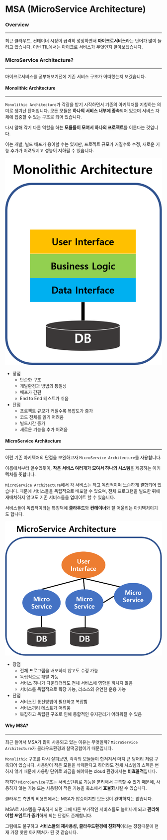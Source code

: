 # MSA (MicroService Architecture)

### Overview
- - -
최근 클라우드, 컨테이너 시장이 급격히 성장하면서 **마이크로서비스**라는 단어가 많이 들리고 있습니다.
이번 TIL에서는 마이크로 서비스가 무엇인지 알아보겠습니다.

### MicroService Architecture?
- - -
마이크로서비스를 공부해보기전에 기존 서비스 구조가 어떠했는지 보겠습니다.

#### Monolithic Architecture
- - -
`Monolithic Architecture`가 각광을 받기 시작하면서 기존의 아키텍처를 지칭하는 의미로 생겨난 단어입니다.
모든 모듈은 **하나의 서비스 내부에 종속**되어 있으며 서비스 자체에 집중할 수 있는 구조로 되어 있습니다.

다시 말해 각기 다른 역할을 하는 **모듈들이 모여서 하나의 프로젝트**를 이룬다는 것입니다.

이는 개발, 빌드 배포가 용이할 수는 있지만, 프로젝트 규모가 커질수록 수정, 새로운 기능 추가가 어려워지고 성능이 저하될 수 있습니다.

<img src="../img/Monolithic_Architecture.png">

- 장점
  - 단순한 구조
  - 개발환경과 방법의 통일성
  - 배포가 간편
  - End to End 테스트가 쉬움
- 단점
  - 프로젝트 규모가 커질수록 복잡도가 증가
  - 코드 전체를 읽기 어려움
  - 빌드시간 증가
  - 새로운 기능을 추가 어려움

#### MicroService Architecture
- - -
이런 기존 아키텍처의 단점을 보완하고자 `MicroService Architecture`를 사용합니다.

이름에서부터 알수있듯이, **작은 서비스 여러개가 모여서 하나의 시스템**을 제공하는 아키텍처를 뜻합니다.

`MicroService Architecture`에서 각 서비스는 작고 독립적이며 느슨하게 결합되어 있습니다.
때문에 서비스들을 독립적으로 배포할 수 있으며, 전체 프로그램을 빌드한 뒤에 재배치하지 않고도 기존 서비스들을 업데이트 할 수 있습니다.

서비스들이 독립적이라는 특징덕에 **클라우드**와 **컨테이너**와 잘 어울리는 아키텍처이기도 합니다.

<img src="../img/MicroService_Architecture.png">

- 장점
  - 전체 프로그램을 배포하지 않고도 수정 가능
  - 독립적으로 개발 가능
  - 서비스 하나가 다운되더라도 전체 서비스에 영향을 끼치지 않음
  - 서비스를 독립적으로 확장 가능, 리소스의 유연한 운용 가능
- 단점
  - 서비스간 통신방법이 필요하고 복잡함
  - 서비스끼리 테스트가 어려움
  - 복잡하고 독립된 구조로 인해 통합적인 유지관리가 어려워질 수 있음

#### Why MSA?
- - -
최근 들어서 MSA가 많이 사용되고 있는 이유는 무엇일까?
`MicroService Architecture`가 클라우드환경과 찰떡궁합이기 때문입니다.

`Monolithic` 구조를 다시 살펴보면, 각각의 모듈들이 합쳐져서 마치 큰 덩어리 처럼 구축되어 있습니다.
사용량이 적은 모듈을 삭제한다고 하더라도 전체 시스템의 스펙은 변하지 않기 때문에 사용량 단위로 과금을 해야하는 cloud 환경에서는 **비효율적**입니다.

하지만 `MicroService`구조는 서비스단위로 기능을 분리해서 구축할 수 있기 때문에, 사용하지 않는 기능 또는 사용량이 적은 기능을 축소해서 **효율화**시킬 수 있습니다.

클라우드 측면의 비용면에서는 MSA가 압승이지만 모든것이 완벽하지는 않습니다.

MSA로 시스템을 구축하게 되면 그에 따른 부가적인 서비스들도 늘어나게 되고 **관리해야할 포인트가 증가**하게 되는 단점도 존재합니다. 

그럼에도 불구하고 **서비스들의 재사용성, 클라우드환경에 친화적**이라는 장점때문에 현재 가장 핫한 아키텍처가 된 것 같습니다.